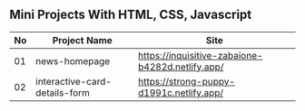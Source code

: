 ## Mini Projects With HTML, CSS, Javascript

| No  | Project Name                  | Site                                             |
| --- | ----------------------------- | ------------------------------------------------ |
| 01  | news-homepage                 | https://inquisitive-zabaione-b4282d.netlify.app/ |
| 02  | interactive-card-details-form | https://strong-puppy-d1991c.netlify.app/         |

